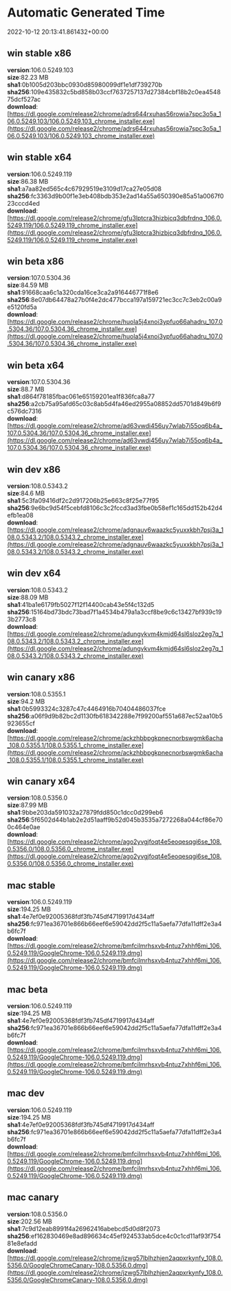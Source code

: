 # Automatic Generated Time
2022-10-12 20:13:41.861432+00:00

## win stable x86
**version**:106.0.5249.103  
**size**:82.23 MB  
**sha1**:0b1005d203bbc0930d85980099df1e1df739270b  
**sha256**:109e435832c5bd858b03ccf7637257137d27384cbf18b2c0ea454875dcf527ac  
**download**:[https://dl.google.com/release2/chrome/adrs644rxuhas56rowia7spc3o5a_106.0.5249.103/106.0.5249.103_chrome_installer.exe](https://dl.google.com/release2/chrome/adrs644rxuhas56rowia7spc3o5a_106.0.5249.103/106.0.5249.103_chrome_installer.exe)  

## win stable x64
**version**:106.0.5249.119  
**size**:86.38 MB  
**sha1**:a7aa82ed565c4c67929519e3109d17ca27e05d08  
**sha256**:fc3363d9b00f1e3eb408bdb353e2ad14a55a650390e85a51a0067f023cccd4ed  
**download**:[https://dl.google.com/release2/chrome/gfu3lptcra3hizbjcq3dbfrdnq_106.0.5249.119/106.0.5249.119_chrome_installer.exe](https://dl.google.com/release2/chrome/gfu3lptcra3hizbjcq3dbfrdnq_106.0.5249.119/106.0.5249.119_chrome_installer.exe)  

## win beta x86
**version**:107.0.5304.36  
**size**:84.59 MB  
**sha1**:91668caa6c1a320cda16ce3ca2a916446771f8e6  
**sha256**:8e07db64478a27b0f4e2dc477bcca197a159721ec3cc7c3eb2c00a9e5120fd5a  
**download**:[https://dl.google.com/release2/chrome/huola5j4xnoi3ypfuo66ahadru_107.0.5304.36/107.0.5304.36_chrome_installer.exe](https://dl.google.com/release2/chrome/huola5j4xnoi3ypfuo66ahadru_107.0.5304.36/107.0.5304.36_chrome_installer.exe)  

## win beta x64
**version**:107.0.5304.36  
**size**:88.7 MB  
**sha1**:d864f78185fbac061e65159201ea1f836fca8a77  
**sha256**:a2cb75a95afd65c03c8ab5d4fa46ed2955a08852dd5701d849b6f9c576dc7316  
**download**:[https://dl.google.com/release2/chrome/ad63vwdi456uy7wlab7i55oq6b4a_107.0.5304.36/107.0.5304.36_chrome_installer.exe](https://dl.google.com/release2/chrome/ad63vwdi456uy7wlab7i55oq6b4a_107.0.5304.36/107.0.5304.36_chrome_installer.exe)  

## win dev x86
**version**:108.0.5343.2  
**size**:84.6 MB  
**sha1**:5c3fa09416df2c2d917206b25e663c8f25e77f95  
**sha256**:9e6bc9d54f5cebfd8106c3c2fccd3ad3fbe0b58ef1c165dd152b42d4efb1ea08  
**download**:[https://dl.google.com/release2/chrome/adgnauv6waazkc5yuxxkbh7psj3a_108.0.5343.2/108.0.5343.2_chrome_installer.exe](https://dl.google.com/release2/chrome/adgnauv6waazkc5yuxxkbh7psj3a_108.0.5343.2/108.0.5343.2_chrome_installer.exe)  

## win dev x64
**version**:108.0.5343.2  
**size**:88.09 MB  
**sha1**:41ba1e6179fb5027f12f14400cab43e5f4c132d5  
**sha256**:15164bd73bdc73bad7f1a4534b479a1a3ccf8be9c6c13427bf939c193b2773c8  
**download**:[https://dl.google.com/release2/chrome/adungvkvm4kmjd64sl6sloz2eg7q_108.0.5343.2/108.0.5343.2_chrome_installer.exe](https://dl.google.com/release2/chrome/adungvkvm4kmjd64sl6sloz2eg7q_108.0.5343.2/108.0.5343.2_chrome_installer.exe)  

## win canary x86
**version**:108.0.5355.1  
**size**:94.2 MB  
**sha1**:0b5993324c3287c47c4464916b70404486037fce  
**sha256**:a06f9d9b82bc2d1130fb618342288e7f99200af551a687ec52aa10b5923655cf  
**download**:[https://dl.google.com/release2/chrome/ackzhbbpgkpnecnorbswgmk6acha_108.0.5355.1/108.0.5355.1_chrome_installer.exe](https://dl.google.com/release2/chrome/ackzhbbpgkpnecnorbswgmk6acha_108.0.5355.1/108.0.5355.1_chrome_installer.exe)  

## win canary x64
**version**:108.0.5356.0  
**size**:87.99 MB  
**sha1**:9bbe203da591032a27879fdd850c1dcc0d299eb6  
**sha256**:5f6502d44b1ab2e2d51aaff9b52d045b3535a7272268a044cf86e700c464e0ae  
**download**:[https://dl.google.com/release2/chrome/ago2yvgjfoqt4e5eoqesqgi6se_108.0.5356.0/108.0.5356.0_chrome_installer.exe](https://dl.google.com/release2/chrome/ago2yvgjfoqt4e5eoqesqgi6se_108.0.5356.0/108.0.5356.0_chrome_installer.exe)  

## mac stable
**version**:106.0.5249.119  
**size**:194.25 MB  
**sha1**:4e7ef0e92005368fdf3fb745df4719917d434aff  
**sha256**:fc971ea36701e866b66eef6e59042dd2f5c11a5aefa77dfa11dff2e3a4b6fc7f  
**download**:[https://dl.google.com/release2/chrome/bmfcilmrhsxvb4ntuz7xhhf6mi_106.0.5249.119/GoogleChrome-106.0.5249.119.dmg](https://dl.google.com/release2/chrome/bmfcilmrhsxvb4ntuz7xhhf6mi_106.0.5249.119/GoogleChrome-106.0.5249.119.dmg)  

## mac beta
**version**:106.0.5249.119  
**size**:194.25 MB  
**sha1**:4e7ef0e92005368fdf3fb745df4719917d434aff  
**sha256**:fc971ea36701e866b66eef6e59042dd2f5c11a5aefa77dfa11dff2e3a4b6fc7f  
**download**:[https://dl.google.com/release2/chrome/bmfcilmrhsxvb4ntuz7xhhf6mi_106.0.5249.119/GoogleChrome-106.0.5249.119.dmg](https://dl.google.com/release2/chrome/bmfcilmrhsxvb4ntuz7xhhf6mi_106.0.5249.119/GoogleChrome-106.0.5249.119.dmg)  

## mac dev
**version**:106.0.5249.119  
**size**:194.25 MB  
**sha1**:4e7ef0e92005368fdf3fb745df4719917d434aff  
**sha256**:fc971ea36701e866b66eef6e59042dd2f5c11a5aefa77dfa11dff2e3a4b6fc7f  
**download**:[https://dl.google.com/release2/chrome/bmfcilmrhsxvb4ntuz7xhhf6mi_106.0.5249.119/GoogleChrome-106.0.5249.119.dmg](https://dl.google.com/release2/chrome/bmfcilmrhsxvb4ntuz7xhhf6mi_106.0.5249.119/GoogleChrome-106.0.5249.119.dmg)  

## mac canary
**version**:108.0.5356.0  
**size**:202.56 MB  
**sha1**:7c9d12eab8991f4a26962416abebcd5d0d8f2073  
**sha256**:ef162830469e8ad896634c45ef924533ab5dce4c0c1cd11af93f75481e8efadd  
**download**:[https://dl.google.com/release2/chrome/jzwg57lblhzhjen2aqpxrkynfy_108.0.5356.0/GoogleChromeCanary-108.0.5356.0.dmg](https://dl.google.com/release2/chrome/jzwg57lblhzhjen2aqpxrkynfy_108.0.5356.0/GoogleChromeCanary-108.0.5356.0.dmg)  

